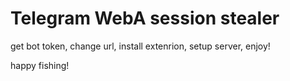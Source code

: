 # Telegram WebA session stealer

get bot token, change url, install extenrion, setup server, enjoy!

happy fishing!
